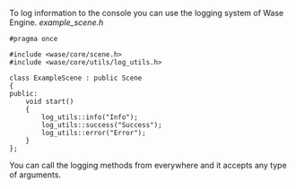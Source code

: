 To log information to the console you can use the logging system of Wase Engine.
*example_scene.h*
```
#pragma once

#include <wase/core/scene.h>
#include <wase/core/utils/log_utils.h>

class ExampleScene : public Scene
{
public:
    void start()
    {
        log_utils::info("Info");
        log_utils::success("Success");
        log_utils::error("Error");
    }
};
```

You can call the logging methods from everywhere and it accepts any type of arguments.